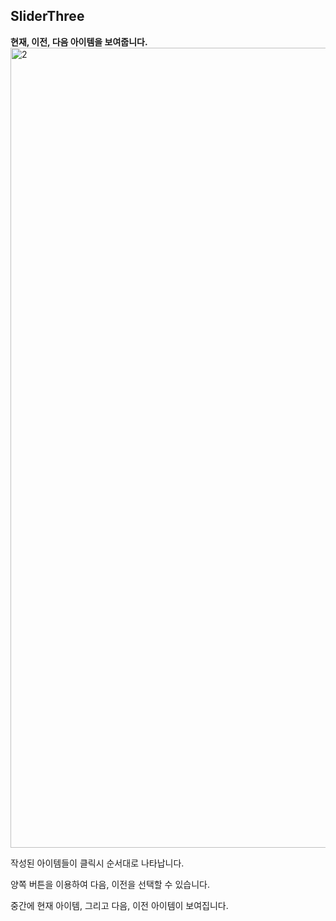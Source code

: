  ## SliderThree

**현재, 이전, 다음  아이템을 보여줍니다.** 
<br>
<img width="1280" alt="2" src="https://user-images.githubusercontent.com/50945715/90135338-7c237280-ddad-11ea-8013-1d9fe1a2a6a4.gif">
<br>

작성된 아이템들이 클릭시 순서대로 나타납니다.

양쪽 버튼을 이용하여 다음, 이전을 선택할 수 있습니다.

중간에 현재 아이템, 그리고 다음, 이전 아이템이 보여집니다.